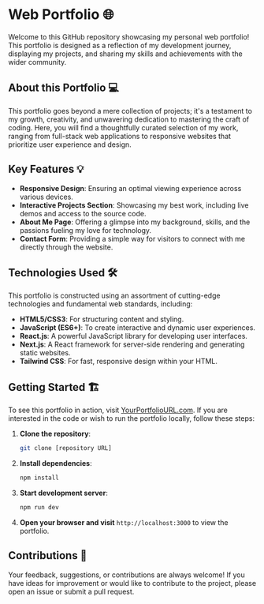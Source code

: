  # Web Portfolio 🌐

Welcome to this GitHub repository showcasing my personal web portfolio! This portfolio is designed as a reflection of my development journey, displaying my projects, and sharing my skills and achievements with the wider community.

## About this Portfolio 💻

This portfolio goes beyond a mere collection of projects; it's a testament to my growth, creativity, and unwavering dedication to mastering the craft of coding. Here, you will find a thoughtfully curated selection of my work, ranging from full-stack web applications to responsive websites that prioritize user experience and design.

## Key Features 💡

- **Responsive Design**: Ensuring an optimal viewing experience across various devices.
- **Interactive Projects Section**: Showcasing my best work, including live demos and access to the source code.
- **About Me Page**: Offering a glimpse into my background, skills, and the passions fueling my love for technology.
- **Contact Form**: Providing a simple way for visitors to connect with me directly through the website.

## Technologies Used 🛠️

This portfolio is constructed using an assortment of cutting-edge technologies and fundamental web standards, including:

- **HTML5/CSS3**: For structuring content and styling.
- **JavaScript (ES6+)**: To create interactive and dynamic user experiences.
- **React.js**: A powerful JavaScript library for developing user interfaces.
- **Next.js**: A React framework for server-side rendering and generating static websites.
- **Tailwind CSS**: For fast, responsive design within your HTML.

## Getting Started 🏗️

To see this portfolio in action, visit [YourPortfolioURL.com](YourPortfolioURL.com). If you are interested in the code or wish to run the portfolio locally, follow these steps:

1. **Clone the repository**:
   ```bash
   git clone [repository URL]
   ```
2. **Install dependencies**:
   ```bash
   npm install
   ```
3. **Start development server**:
   ```bash
   npm run dev
   ```
4. **Open your browser and visit** `http://localhost:3000` to view the portfolio.

## Contributions 🤝

Your feedback, suggestions, or contributions are always welcome! If you have ideas for improvement or would like to contribute to the project, please open an issue or submit a pull request.
